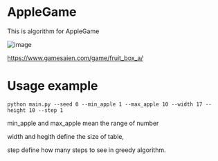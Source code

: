 # AppleGame
This is algorithm for AppleGame  

![image](https://github.com/binhaim/AppleGame/assets/94042199/f19c0155-8791-469d-acdb-7119f4cc518e)  

https://www.gamesaien.com/game/fruit_box_a/  

# Usage example

```
python main.py --seed 0 --min_apple 1 --max_apple 10 --width 17 --height 10 --step 1
```
min_apple and max_apple mean the range of number  

width and hegith define the size of table,

step define how many steps to see in greedy algorithm.



